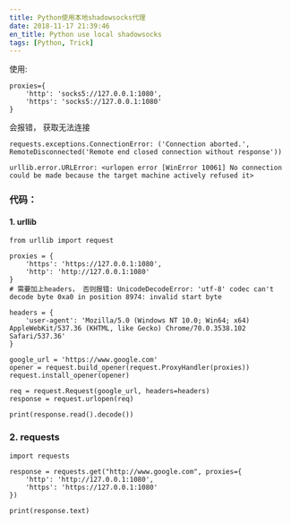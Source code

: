 ```yaml
---
title: Python使用本地shadowsocks代理
date: 2018-11-17 21:39:46
en_title: Python use local shadowsocks
tags: [Python, Trick]
---
```


使用:

<pre><code>proxies={
    'http': 'socks5://127.0.0.1:1080',
    'https': 'socks5://127.0.0.1:1080'
}
</code></pre>

会报错， 获取无法连接

<pre><code>requests.exceptions.ConnectionError: ('Connection aborted.', RemoteDisconnected('Remote end closed connection without response'))

urllib.error.URLError: &lt;urlopen error [WinError 10061] No connection could be made because the target machine actively refused it&gt;
</code></pre>

<h3>代码：</h3>

<h4>1. urllib</h4>

<pre><code>from urllib import request

proxies = {
    'https': 'https://127.0.0.1:1080',
    'http': 'http://127.0.0.1:1080'
}
# 需要加上headers， 否则报错: UnicodeDecodeError: 'utf-8' codec can't decode byte 0xa0 in position 8974: invalid start byte

headers = {
    'user-agent': 'Mozilla/5.0 (Windows NT 10.0; Win64; x64) AppleWebKit/537.36 (KHTML, like Gecko) Chrome/70.0.3538.102 Safari/537.36'
}

google_url = 'https://www.google.com'
opener = request.build_opener(request.ProxyHandler(proxies))
request.install_opener(opener)

req = request.Request(google_url, headers=headers)
response = request.urlopen(req)

print(response.read().decode())
</code></pre>

<h3>2. requests</h3>

<pre><code>import requests

response = requests.get("http://www.google.com", proxies={
    'http': 'http://127.0.0.1:1080',
    'https': 'https://127.0.0.1:1080'
})

print(response.text)
</code></pre>